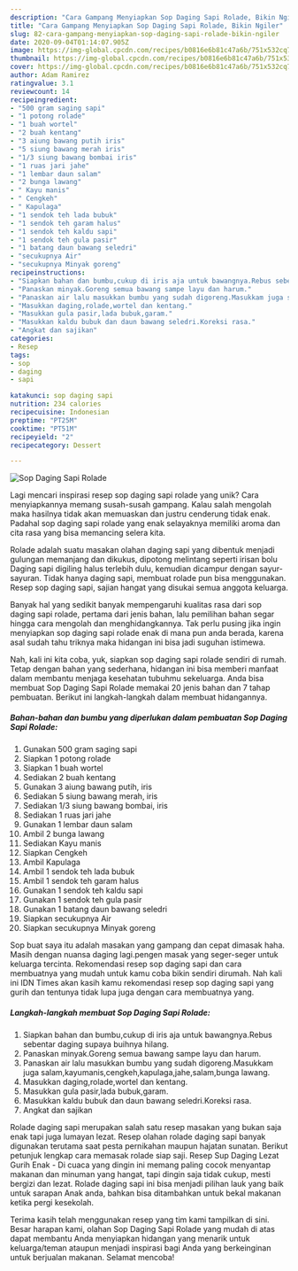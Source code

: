 ```yaml
---
description: "Cara Gampang Menyiapkan Sop Daging Sapi Rolade, Bikin Ngiler"
title: "Cara Gampang Menyiapkan Sop Daging Sapi Rolade, Bikin Ngiler"
slug: 82-cara-gampang-menyiapkan-sop-daging-sapi-rolade-bikin-ngiler
date: 2020-09-04T01:14:07.905Z
image: https://img-global.cpcdn.com/recipes/b0816e6b81c47a6b/751x532cq70/sop-daging-sapi-rolade-foto-resep-utama.jpg
thumbnail: https://img-global.cpcdn.com/recipes/b0816e6b81c47a6b/751x532cq70/sop-daging-sapi-rolade-foto-resep-utama.jpg
cover: https://img-global.cpcdn.com/recipes/b0816e6b81c47a6b/751x532cq70/sop-daging-sapi-rolade-foto-resep-utama.jpg
author: Adam Ramirez
ratingvalue: 3.1
reviewcount: 14
recipeingredient:
- "500 gram saging sapi"
- "1 potong rolade"
- "1 buah wortel"
- "2 buah kentang"
- "3 aiung bawang putih iris"
- "5 siung bawang merah iris"
- "1/3 siung bawang bombai iris"
- "1 ruas jari jahe"
- "1 lembar daun salam"
- "2 bunga lawang"
- " Kayu manis"
- " Cengkeh"
- " Kapulaga"
- "1 sendok teh lada bubuk"
- "1 sendok teh garam halus"
- "1 sendok teh kaldu sapi"
- "1 sendok teh gula pasir"
- "1 batang daun bawang seledri"
- "secukupnya Air"
- "secukupnya Minyak goreng"
recipeinstructions:
- "Siapkan bahan dan bumbu,cukup di iris aja untuk bawangnya.Rebus sebentar daging supaya buihnya hilang."
- "Panaskan minyak.Goreng semua bawang sampe layu dan harum."
- "Panaskan air lalu masukkan bumbu yang sudah digoreng.Masukkam juga salam,kayumanis,cengkeh,kapulaga,jahe,salam,bunga lawang."
- "Masukkan daging,rolade,wortel dan kentang."
- "Masukkan gula pasir,lada bubuk,garam."
- "Masukkan kaldu bubuk dan daun bawang seledri.Koreksi rasa."
- "Angkat dan sajikan"
categories:
- Resep
tags:
- sop
- daging
- sapi

katakunci: sop daging sapi 
nutrition: 234 calories
recipecuisine: Indonesian
preptime: "PT25M"
cooktime: "PT51M"
recipeyield: "2"
recipecategory: Dessert

---
```



![Sop Daging Sapi Rolade](https://img-global.cpcdn.com/recipes/b0816e6b81c47a6b/751x532cq70/sop-daging-sapi-rolade-foto-resep-utama.jpg)

Lagi mencari inspirasi resep sop daging sapi rolade yang unik? Cara menyiapkannya memang susah-susah gampang. Kalau salah mengolah maka hasilnya tidak akan memuaskan dan justru cenderung tidak enak. Padahal sop daging sapi rolade yang enak selayaknya memiliki aroma dan cita rasa yang bisa memancing selera kita.

Rolade adalah suatu masakan olahan daging sapi yang dibentuk menjadi gulungan memanjang dan dikukus, dipotong melintang seperti irisan bolu Daging sapi digiling halus terlebih dulu, kemudian dicampur dengan sayur-sayuran. Tidak hanya daging sapi, membuat rolade pun bisa menggunakan. Resep sop daging sapi, sajian hangat yang disukai semua anggota keluarga.

Banyak hal yang sedikit banyak mempengaruhi kualitas rasa dari sop daging sapi rolade, pertama dari jenis bahan, lalu pemilihan bahan segar hingga cara mengolah dan menghidangkannya. Tak perlu pusing jika ingin menyiapkan sop daging sapi rolade enak di mana pun anda berada, karena asal sudah tahu triknya maka hidangan ini bisa jadi suguhan istimewa.


Nah, kali ini kita coba, yuk, siapkan sop daging sapi rolade sendiri di rumah. Tetap dengan bahan yang sederhana, hidangan ini bisa memberi manfaat dalam membantu menjaga kesehatan tubuhmu sekeluarga. Anda bisa membuat Sop Daging Sapi Rolade memakai 20 jenis bahan dan 7 tahap pembuatan. Berikut ini langkah-langkah dalam membuat hidangannya.

<!--inarticleads1-->

##### Bahan-bahan dan bumbu yang diperlukan dalam pembuatan Sop Daging Sapi Rolade:

1. Gunakan 500 gram saging sapi
1. Siapkan 1 potong rolade
1. Siapkan 1 buah wortel
1. Sediakan 2 buah kentang
1. Gunakan 3 aiung bawang putih, iris
1. Sediakan 5 siung bawang merah, iris
1. Sediakan 1/3 siung bawang bombai, iris
1. Sediakan 1 ruas jari jahe
1. Gunakan 1 lembar daun salam
1. Ambil 2 bunga lawang
1. Sediakan  Kayu manis
1. Siapkan  Cengkeh
1. Ambil  Kapulaga
1. Ambil 1 sendok teh lada bubuk
1. Ambil 1 sendok teh garam halus
1. Gunakan 1 sendok teh kaldu sapi
1. Gunakan 1 sendok teh gula pasir
1. Gunakan 1 batang daun bawang seledri
1. Siapkan secukupnya Air
1. Siapkan secukupnya Minyak goreng


Sop buat saya itu adalah masakan yang gampang dan cepat dimasak haha. Masih dengan nuansa daging lagi.pengen masak yang seger-seger untuk keluarga tercinta. Rekomendasi resep sop daging sapi dan cara membuatnya yang mudah untuk kamu coba bikin sendiri dirumah. Nah kali ini IDN Times akan kasih kamu rekomendasi resep sop daging sapi yang gurih dan tentunya tidak lupa juga dengan cara membuatnya yang. 

<!--inarticleads2-->

##### Langkah-langkah membuat Sop Daging Sapi Rolade:

1. Siapkan bahan dan bumbu,cukup di iris aja untuk bawangnya.Rebus sebentar daging supaya buihnya hilang.
1. Panaskan minyak.Goreng semua bawang sampe layu dan harum.
1. Panaskan air lalu masukkan bumbu yang sudah digoreng.Masukkam juga salam,kayumanis,cengkeh,kapulaga,jahe,salam,bunga lawang.
1. Masukkan daging,rolade,wortel dan kentang.
1. Masukkan gula pasir,lada bubuk,garam.
1. Masukkan kaldu bubuk dan daun bawang seledri.Koreksi rasa.
1. Angkat dan sajikan


Rolade daging sapi merupakan salah satu resep masakan yang bukan saja enak tapi juga lumayan lezat. Resep olahan rolade daging sapi banyak digunakan terutama saat pesta pernikahan maupun hajatan sunatan. Berikut petunjuk lengkap cara memasak rolade siap saji. Resep Sup Daging Lezat Gurih Enak - Di cuaca yang dingin ini memang paling cocok menyantap makanan dan minuman yang hangat, tapi dingin saja tidak cukup, mesti bergizi dan lezat. Rolade daging sapi ini bisa menjadi pilihan lauk yang baik untuk sarapan Anak anda, bahkan bisa ditambahkan untuk bekal makanan ketika pergi kesekolah. 

Terima kasih telah menggunakan resep yang tim kami tampilkan di sini. Besar harapan kami, olahan Sop Daging Sapi Rolade yang mudah di atas dapat membantu Anda menyiapkan hidangan yang menarik untuk keluarga/teman ataupun menjadi inspirasi bagi Anda yang berkeinginan untuk berjualan makanan. Selamat mencoba!
